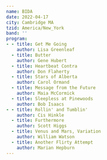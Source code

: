 ```yaml
---
name: BIDA
date: 2022-04-17
city: Cambridge MA
tzid: America/New_York
band: ''
program:
- - title: Get Me Going
    author: Lisa Greenleaf
  - title: Butter
    author: Gene Hubert
  - title: Heartbeat Contra
    author: Don Flaherty
  - title: Stars of Alberta
    author: Carol Ormand
  - title: Message from the Future
    author: Maia McCormick
  - title: Sleepless at Pinewoods
    author: Bob Isaacs
- - title: Rollin' and Tumblin'
    author: Cis Hinkle
  - title: Furthermore
    author: Scott Higgs
  - title: Venus and Mars, Variation
    author: William Watson
  - title: Another Flirty Attempt
    author: Marian Hepburn
---
```


